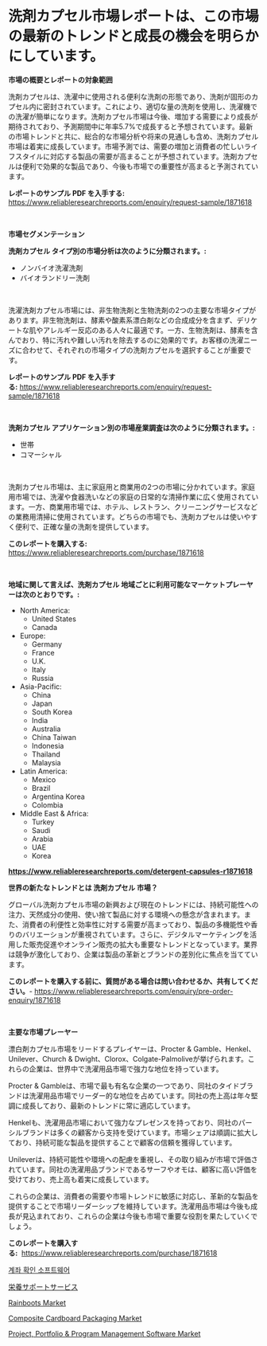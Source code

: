<p><h1>洗剤カプセル市場レポートは、この市場の最新のトレンドと成長の機会を明らかにしています。</h1></p><p><strong>市場の概要とレポートの対象範囲</strong></p>
<p><p>洗剤カプセルは、洗濯中に使用される便利な洗剤の形態であり、洗剤が固形のカプセル内に密封されています。これにより、適切な量の洗剤を使用し、洗濯機での洗濯が簡単になります。洗剤カプセル市場は今後、増加する需要により成長が期待されており、予測期間中に年率5.7%で成長すると予想されています。最新の市場トレンドと共に、総合的な市場分析や将来の見通しも含め、洗剤カプセル市場は着実に成長しています。市場予測では、需要の増加と消費者の忙しいライフスタイルに対応する製品の需要が高まることが予想されています。洗剤カプセルは便利で効果的な製品であり、今後も市場での重要性が高まると予測されています。</p></p>
<p><strong>レポートのサンプル PDF を入手する:</strong> <a href="https://www.reliableresearchreports.com/enquiry/request-sample/1871618">https://www.reliableresearchreports.com/enquiry/request-sample/1871618</a></p>
<p>&nbsp;</p>
<p><strong>市場セグメンテーション</strong></p>
<p><strong>洗剤カプセル タイプ別の市場分析は次のように分類されます。:</strong></p>
<p><ul><li>ノンバイオ洗濯洗剤</li><li>バイオランドリー洗剤</li></ul></p>
<p>&nbsp;</p>
<p><p>洗濯洗剤カプセル市場には、非生物洗剤と生物洗剤の2つの主要な市場タイプがあります。非生物洗剤は、酵素や酸素系漂白剤などの合成成分を含まず、デリケートな肌やアレルギー反応のある人々に最適です。一方、生物洗剤は、酵素を含んでおり、特に汚れや難しい汚れを除去するのに効果的です。お客様の洗濯ニーズに合わせて、それぞれの市場タイプの洗剤カプセルを選択することが重要です。</p></p>
<p><strong>レポートのサンプル PDF を入手する:</strong>&nbsp;<a href="https://www.reliableresearchreports.com/enquiry/request-sample/1871618">https://www.reliableresearchreports.com/enquiry/request-sample/1871618</a></p>
<p>&nbsp;</p>
<p><strong> 洗剤カプセル アプリケーション別の市場産業調査は次のように分類されます。:</strong></p>
<p><ul><li>世帯</li><li>コマーシャル</li></ul></p>
<p>&nbsp;</p>
<p><p>洗剤カプセル市場は、主に家庭用と商業用の2つの市場に分かれています。家庭用市場では、洗濯や食器洗いなどの家庭の日常的な清掃作業に広く使用されています。一方、商業用市場では、ホテル、レストラン、クリーニングサービスなどの業務用清掃に使用されています。どちらの市場でも、洗剤カプセルは使いやすく便利で、正確な量の洗剤を提供しています。</p></p>
<p><strong>このレポートを購入する:</strong>&nbsp; <a href="https://www.reliableresearchreports.com/purchase/1871618">https://www.reliableresearchreports.com/purchase/1871618</a></p>
<p>&nbsp;</p>
<p><strong>地域に関して言えば、洗剤カプセル 地域ごとに利用可能なマーケットプレーヤーは次のとおりです。:</strong></p>
<p><ul>
    <li>
        North America:
        <ul>
            <li>United States</li>
            <li>Canada</li>
        </ul>
    </li>
    <li>
        Europe:
        <ul>
            <li>Germany</li>
            <li>France</li>
            <li>U.K.</li>
            <li>Italy</li>
            <li>Russia</li>
        </ul>
    </li>
    <li>
        Asia-Pacific:
        <ul>
            <li>China</li>
            <li>Japan</li>
            <li>South Korea</li>
            <li>India</li>
            <li>Australia</li>
            <li>China Taiwan</li>
            <li>Indonesia</li>
            <li>Thailand</li>
            <li>Malaysia</li>
        </ul>
    </li>
    <li>
        Latin America:
        <ul>
            <li>Mexico</li>
            <li>Brazil</li>
            <li>Argentina Korea</li>
            <li>Colombia</li>
        </ul>
    </li>
    <li>
        Middle East & Africa:
        <ul>
            <li>Turkey</li>
            <li>Saudi</li>
            <li>Arabia</li>
            <li>UAE</li>
            <li>Korea</li>
        </ul>
    </li>
    </ul></p>
<p><strong><a href="https://www.reliableresearchreports.com/detergent-capsules-r1871618">https://www.reliableresearchreports.com/detergent-capsules-r1871618</a></strong>&nbsp;</p>
<p><strong>世界の新たなトレンドとは 洗剤カプセル 市場？</strong></p>
<p><p>グローバル洗剤カプセル市場の新興および現在のトレンドには、持続可能性への注力、天然成分の使用、使い捨て製品に対する環境への懸念が含まれます。また、消費者の利便性と効率性に対する需要が高まっており、製品の多機能性や香りのバリエーションが重視されています。さらに、デジタルマーケティングを活用した販売促進やオンライン販売の拡大も重要なトレンドとなっています。業界は競争が激化しており、企業は製品の革新とブランドの差別化に焦点を当てています。</p></p>
<p><strong>このレポートを購入する前に、質問がある場合は問い合わせるか、共有してください。</strong>- <a href="https://www.reliableresearchreports.com/enquiry/pre-order-enquiry/1871618">https://www.reliableresearchreports.com/enquiry/pre-order-enquiry/1871618</a></p>
<p>&nbsp;</p>
<p><strong>主要な市場プレーヤー</strong></p>
<p><p>漂白剤カプセル市場をリードするプレイヤーは、Procter & Gamble、Henkel、Unilever、Church & Dwight、Clorox、Colgate-Palmoliveが挙げられます。これらの企業は、世界中で洗濯用品市場で強力な地位を持っています。</p><p>Procter & Gambleは、市場で最も有名な企業の一つであり、同社のタイドブランドは洗濯用品市場でリーダー的な地位を占めています。同社の売上高は年々堅調に成長しており、最新のトレンドに常に適応しています。</p><p>Henkelも、洗濯用品市場において強力なプレゼンスを持っており、同社のパーシルブランドは多くの顧客から支持を受けています。市場シェアは順調に拡大しており、持続可能な製品を提供することで顧客の信頼を獲得しています。</p><p>Unileverは、持続可能性や環境への配慮を重視し、その取り組みが市場で評価されています。同社の洗濯用品ブランドであるサーフやオモは、顧客に高い評価を受けており、売上高も着実に成長しています。</p><p>これらの企業は、消費者の需要や市場トレンドに敏感に対応し、革新的な製品を提供することで市場リーダーシップを維持しています。洗濯用品市場は今後も成長が見込まれており、これらの企業は今後も市場で重要な役割を果たしていくでしょう。</p></p>
<p><strong>このレポートを購入する:</strong>&nbsp;&nbsp;<a href="https://www.reliableresearchreports.com/purchase/1871618">https://www.reliableresearchreports.com/purchase/1871618</a></p>
<p><p><a href="https://medium.com/@stanleylyittle554467/%EA%B3%84%EC%A2%8C-%ED%99%95%EC%9D%B8-%EC%86%8C%ED%94%84%ED%8A%B8%EC%9B%A8%EC%96%B4-%EC%8B%9C%EC%9E%A5-2031%EB%85%84%EA%B9%8C%EC%A7%80%EC%9D%98-%ED%8A%B8%EB%A0%8C%EB%93%9C-%EC%98%88%EC%B8%A1-%EB%B0%8F-%EA%B2%BD%EC%9F%81-%EB%B6%84%EC%84%9D-501dc38a08a9">계좌 확인 소프트웨어</a></p><p><a href="https://github.com/schmahlson/Market-Research-Report-List-1/blob/main/233737569129.md">栄養サポートサービス</a></p><p><a href="https://issuu.com/reportprime-2/docs/rainboots-market-size-2030.pptx">Rainboots Market</a></p><p><a href="https://www.linkedin.com/pulse/composite-cardboard-packaging-market-size-trends-growth-1fsec?trackingId=2uq7av8suniOqvxE6L4qXA%3D%3D">Composite Cardboard Packaging Market</a></p><p><a href="https://www.linkedin.com/pulse/project-portfolio-amp-program-management-software-market-7d1jc?trackingId=H43QI21C9NhWF6jZYfTqWw%3D%3D">Project, Portfolio & Program Management Software Market</a></p></p>